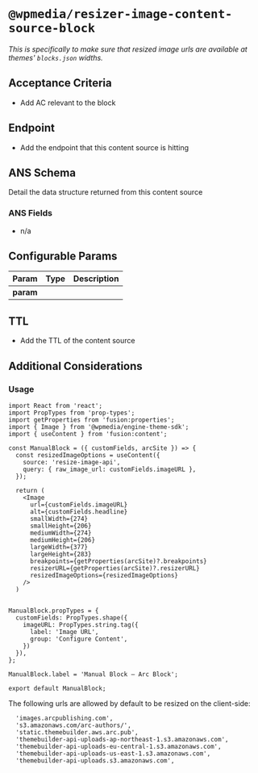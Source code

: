 # `@wpmedia/resizer-image-content-source-block`
_This is specifically to make sure that resized image urls are available at themes' `blocks.json` widths._

## Acceptance Criteria

- Add AC relevant to the block

## Endpoint

- Add the endpoint that this content source is hitting

## ANS Schema

Detail the data structure returned from this content source

### ANS Fields

- n/a

## Configurable Params

| **Param** | **Type** | **Description** |
| --------- | -------- | --------------- |
| **param** |          |                 |

## TTL

- Add the TTL of the content source

## Additional Considerations

### Usage

```
import React from 'react';
import PropTypes from 'prop-types';
import getProperties from 'fusion:properties';
import { Image } from '@wpmedia/engine-theme-sdk';
import { useContent } from 'fusion:content';

const ManualBlock = ({ customFields, arcSite }) => {
  const resizedImageOptions = useContent({
    source: 'resize-image-api',
    query: { raw_image_url: customFields.imageURL },
  });

  return (
    <Image
      url={customFields.imageURL}
      alt={customFields.headline}
      smallWidth={274}
      smallHeight={206}
      mediumWidth={274}
      mediumHeight={206}
      largeWidth={377}
      largeHeight={283}
      breakpoints={getProperties(arcSite)?.breakpoints}
      resizerURL={getProperties(arcSite)?.resizerURL}
      resizedImageOptions={resizedImageOptions}
    />
  )


ManualBlock.propTypes = {
  customFields: PropTypes.shape({
    imageURL: PropTypes.string.tag({
      label: 'Image URL',
      group: 'Configure Content',
    })
  }),
};

ManualBlock.label = 'Manual Block – Arc Block';

export default ManualBlock;
```

The following urls are allowed by default to be resized on the client-side:

```
  'images.arcpublishing.com',
  's3.amazonaws.com/arc-authors/',
  'static.themebuilder.aws.arc.pub',
  'themebuilder-api-uploads-ap-northeast-1.s3.amazonaws.com',
  'themebuilder-api-uploads-eu-central-1.s3.amazonaws.com',
  'themebuilder-api-uploads-us-east-1.s3.amazonaws.com',
  'themebuilder-api-uploads.s3.amazonaws.com',
```
